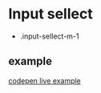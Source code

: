 # Input sellect

- .input-sellect-m-1

## example

[codepen live example](https://codepen.io/Endwall/pen/poQXmGg)
